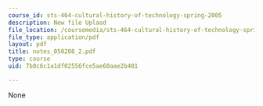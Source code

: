 ```yaml
---
course_id: sts-464-cultural-history-of-technology-spring-2005
description: New file Uplaod
file_location: /coursemedia/sts-464-cultural-history-of-technology-spring-2005/7b8c6c1a1df02556fce5ae68aae2b401_notes_050208_2.pdf
file_type: application/pdf
layout: pdf
title: notes_050208_2.pdf
type: course
uid: 7b8c6c1a1df02556fce5ae68aae2b401

---
```

None